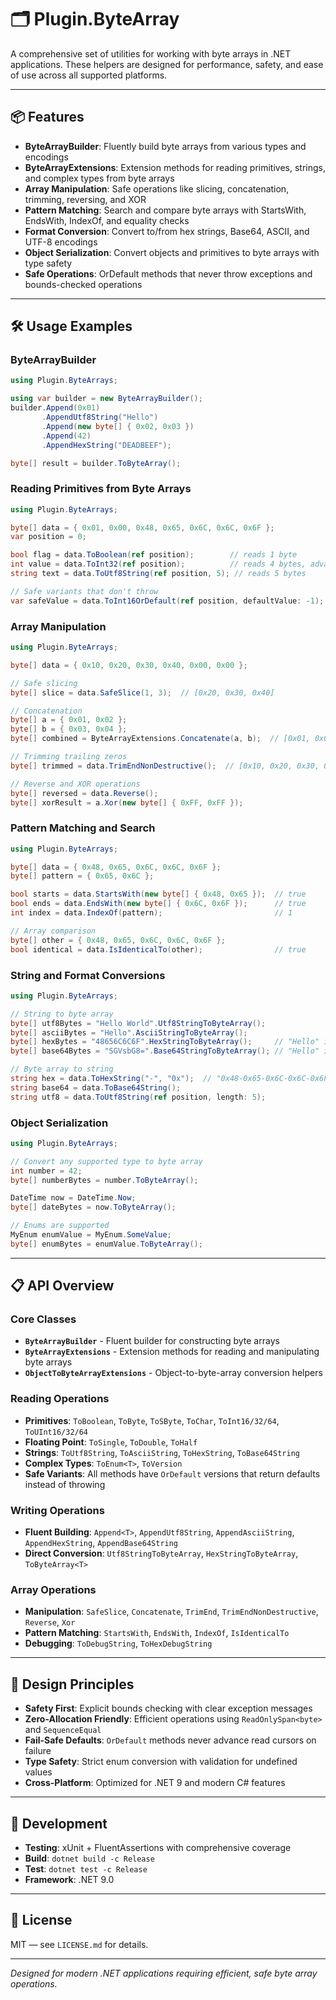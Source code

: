 # 🗂️ Plugin.ByteArray

A comprehensive set of utilities for working with byte arrays in .NET applications. These helpers are designed for performance, safety, and ease of use across all supported platforms.

---

## 📦 Features

- **ByteArrayBuilder**: Fluently build byte arrays from various types and encodings
- **ByteArrayExtensions**: Extension methods for reading primitives, strings, and complex types from byte arrays
- **Array Manipulation**: Safe operations like slicing, concatenation, trimming, reversing, and XOR
- **Pattern Matching**: Search and compare byte arrays with StartsWith, EndsWith, IndexOf, and equality checks
- **Format Conversion**: Convert to/from hex strings, Base64, ASCII, and UTF-8 encodings
- **Object Serialization**: Convert objects and primitives to byte arrays with type safety
- **Safe Operations**: OrDefault methods that never throw exceptions and bounds-checked operations

---

## 🛠️ Usage Examples

### ByteArrayBuilder

```csharp
using Plugin.ByteArrays;

using var builder = new ByteArrayBuilder();
builder.Append(0x01)
       .AppendUtf8String("Hello")
       .Append(new byte[] { 0x02, 0x03 })
       .Append(42)
       .AppendHexString("DEADBEEF");

byte[] result = builder.ToByteArray();
```

### Reading Primitives from Byte Arrays

```csharp
using Plugin.ByteArrays;

byte[] data = { 0x01, 0x00, 0x48, 0x65, 0x6C, 0x6C, 0x6F };
var position = 0;

bool flag = data.ToBoolean(ref position);        // reads 1 byte
int value = data.ToInt32(ref position);          // reads 4 bytes, advances position
string text = data.ToUtf8String(ref position, 5); // reads 5 bytes

// Safe variants that don't throw
var safeValue = data.ToInt16OrDefault(ref position, defaultValue: -1);
```

### Array Manipulation

```csharp
using Plugin.ByteArrays;

byte[] data = { 0x10, 0x20, 0x30, 0x40, 0x00, 0x00 };

// Safe slicing
byte[] slice = data.SafeSlice(1, 3);  // [0x20, 0x30, 0x40]

// Concatenation
byte[] a = { 0x01, 0x02 };
byte[] b = { 0x03, 0x04 };
byte[] combined = ByteArrayExtensions.Concatenate(a, b);  // [0x01, 0x02, 0x03, 0x04]

// Trimming trailing zeros
byte[] trimmed = data.TrimEndNonDestructive();  // [0x10, 0x20, 0x30, 0x40]

// Reverse and XOR operations
byte[] reversed = data.Reverse();
byte[] xorResult = a.Xor(new byte[] { 0xFF, 0xFF });
```

### Pattern Matching and Search

```csharp
using Plugin.ByteArrays;

byte[] data = { 0x48, 0x65, 0x6C, 0x6C, 0x6F };
byte[] pattern = { 0x65, 0x6C };

bool starts = data.StartsWith(new byte[] { 0x48, 0x65 });  // true
bool ends = data.EndsWith(new byte[] { 0x6C, 0x6F });      // true
int index = data.IndexOf(pattern);                         // 1

// Array comparison
byte[] other = { 0x48, 0x65, 0x6C, 0x6C, 0x6F };
bool identical = data.IsIdenticalTo(other);                // true
```

### String and Format Conversions

```csharp
using Plugin.ByteArrays;

// String to byte array
byte[] utf8Bytes = "Hello World".Utf8StringToByteArray();
byte[] asciiBytes = "Hello".AsciiStringToByteArray();
byte[] hexBytes = "48656C6C6F".HexStringToByteArray();     // "Hello" in hex
byte[] base64Bytes = "SGVsbG8=".Base64StringToByteArray(); // "Hello" in base64

// Byte array to string
string hex = data.ToHexString("-", "0x");  // "0x48-0x65-0x6C-0x6C-0x6F"
string base64 = data.ToBase64String();
string utf8 = data.ToUtf8String(ref position, length: 5);
```

### Object Serialization

```csharp
using Plugin.ByteArrays;

// Convert any supported type to byte array
int number = 42;
byte[] numberBytes = number.ToByteArray();

DateTime now = DateTime.Now;
byte[] dateBytes = now.ToByteArray();

// Enums are supported
MyEnum enumValue = MyEnum.SomeValue;
byte[] enumBytes = enumValue.ToByteArray();
```

---

## 📋 API Overview

### Core Classes

- **`ByteArrayBuilder`** - Fluent builder for constructing byte arrays
- **`ByteArrayExtensions`** - Extension methods for reading and manipulating byte arrays
- **`ObjectToByteArrayExtensions`** - Object-to-byte-array conversion helpers

### Reading Operations

- **Primitives**: `ToBoolean`, `ToByte`, `ToSByte`, `ToChar`, `ToInt16/32/64`, `ToUInt16/32/64`
- **Floating Point**: `ToSingle`, `ToDouble`, `ToHalf`
- **Strings**: `ToUtf8String`, `ToAsciiString`, `ToHexString`, `ToBase64String`
- **Complex Types**: `ToEnum<T>`, `ToVersion`
- **Safe Variants**: All methods have `OrDefault` versions that return defaults instead of throwing

### Writing Operations

- **Fluent Building**: `Append<T>`, `AppendUtf8String`, `AppendAsciiString`, `AppendHexString`, `AppendBase64String`
- **Direct Conversion**: `Utf8StringToByteArray`, `HexStringToByteArray`, `ToByteArray<T>`

### Array Operations

- **Manipulation**: `SafeSlice`, `Concatenate`, `TrimEnd`, `TrimEndNonDestructive`, `Reverse`, `Xor`
- **Pattern Matching**: `StartsWith`, `EndsWith`, `IndexOf`, `IsIdenticalTo`
- **Debugging**: `ToDebugString`, `ToHexDebugString`

---

## 🔧 Design Principles

- **Safety First**: Explicit bounds checking with clear exception messages
- **Zero-Allocation Friendly**: Efficient operations using `ReadOnlySpan<byte>` and `SequenceEqual`
- **Fail-Safe Defaults**: `OrDefault` methods never advance read cursors on failure
- **Type Safety**: Strict enum conversion with validation for undefined values
- **Cross-Platform**: Optimized for .NET 9 and modern C# features

---

## 🧪 Development

- **Testing**: xUnit + FluentAssertions with comprehensive coverage
- **Build**: `dotnet build -c Release`
- **Test**: `dotnet test -c Release`
- **Framework**: .NET 9.0

---

## 📄 License

MIT — see `LICENSE.md` for details.

---

*Designed for modern .NET applications requiring efficient, safe byte array operations.*
